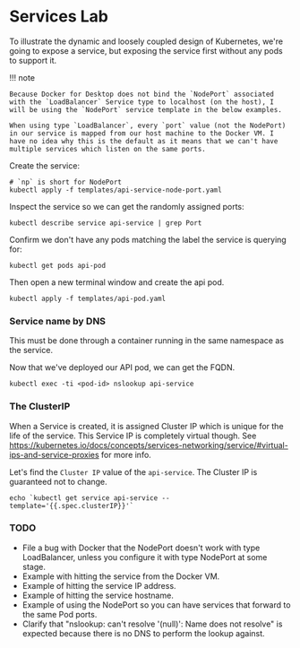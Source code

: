 # Services Lab

To illustrate the dynamic and loosely coupled design of Kubernetes, we're going to expose a service, but exposing the service first without any pods to support it.

!!! note

    Because Docker for Desktop does not bind the `NodePort` associated with the `LoadBalancer` Service type to localhost (on the host), I will be using the `NodePort` service template in the below examples.

    When using type `LoadBalancer`, every `port` value (not the NodePort) in our service is mapped from our host machine to the Docker VM. I have no idea why this is the default as it means that we can't have multiple services which listen on the same ports.

Create the service:

    # `np` is short for NodePort
    kubectl apply -f templates/api-service-node-port.yaml

Inspect the service so we can get the randomly assigned ports:

    kubectl describe service api-service | grep Port

Confirm we don't have any pods matching the label the service is querying for:

    kubectl get pods api-pod

Then open a new terminal window and create the api pod.

    kubectl apply -f templates/api-pod.yaml

### Service name by DNS

This must be done through a container running in the same namespace as the service.

Now that we've deployed our API pod, we can get the FQDN.

    kubectl exec -ti <pod-id> nslookup api-service

### The ClusterIP

When a Service is created, it is assigned Cluster IP which is unique for the life of the service. This Service IP is completely virtual though. See https://kubernetes.io/docs/concepts/services-networking/service/#virtual-ips-and-service-proxies for more info.

Let's find the `Cluster IP` value of the `api-service`. The Cluster IP is guaranteed not to change.

    echo `kubectl get service api-service --template='{{.spec.clusterIP}}'`

### TODO

 - File a bug with Docker that the NodePort doesn't work with type LoadBalancer, unless you configure it with type NodePort at some stage.
 - Example with hitting the service from the Docker VM.
 - Example of hitting the service IP address.
 - Example of hitting the service hostname.
 - Example of using the NodePort so you can have services that forward to the same Pod ports.
 - Clarify that "nslookup: can't resolve '(null)': Name does not resolve" is expected because there is no DNS to perform the lookup against.
 